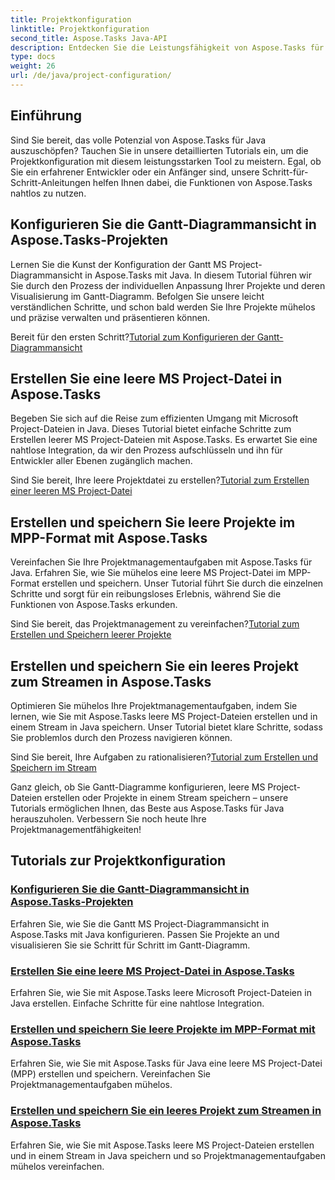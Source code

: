 ```yaml
---
title: Projektkonfiguration
linktitle: Projektkonfiguration
second_title: Aspose.Tasks Java-API
description: Entdecken Sie die Leistungsfähigkeit von Aspose.Tasks für Java mit unseren umfassenden Tutorials. Konfigurieren Sie Gantt-Diagramme, erstellen Sie MS Project-Dateien und optimieren Sie das Projektmanagement.
type: docs
weight: 26
url: /de/java/project-configuration/
---
```

## Einführung

Sind Sie bereit, das volle Potenzial von Aspose.Tasks für Java auszuschöpfen? Tauchen Sie in unsere detaillierten Tutorials ein, um die Projektkonfiguration mit diesem leistungsstarken Tool zu meistern. Egal, ob Sie ein erfahrener Entwickler oder ein Anfänger sind, unsere Schritt-für-Schritt-Anleitungen helfen Ihnen dabei, die Funktionen von Aspose.Tasks nahtlos zu nutzen.

## Konfigurieren Sie die Gantt-Diagrammansicht in Aspose.Tasks-Projekten

Lernen Sie die Kunst der Konfiguration der Gantt MS Project-Diagrammansicht in Aspose.Tasks mit Java. In diesem Tutorial führen wir Sie durch den Prozess der individuellen Anpassung Ihrer Projekte und deren Visualisierung im Gantt-Diagramm. Befolgen Sie unsere leicht verständlichen Schritte, und schon bald werden Sie Ihre Projekte mühelos und präzise verwalten und präsentieren können.

 Bereit für den ersten Schritt?[Tutorial zum Konfigurieren der Gantt-Diagrammansicht](./configure-gantt-chart/)

## Erstellen Sie eine leere MS Project-Datei in Aspose.Tasks

Begeben Sie sich auf die Reise zum effizienten Umgang mit Microsoft Project-Dateien in Java. Dieses Tutorial bietet einfache Schritte zum Erstellen leerer MS Project-Dateien mit Aspose.Tasks. Es erwartet Sie eine nahtlose Integration, da wir den Prozess aufschlüsseln und ihn für Entwickler aller Ebenen zugänglich machen.

 Sind Sie bereit, Ihre leere Projektdatei zu erstellen?[Tutorial zum Erstellen einer leeren MS Project-Datei](./create-empty-project-file/)

## Erstellen und speichern Sie leere Projekte im MPP-Format mit Aspose.Tasks

Vereinfachen Sie Ihre Projektmanagementaufgaben mit Aspose.Tasks für Java. Erfahren Sie, wie Sie mühelos eine leere MS Project-Datei im MPP-Format erstellen und speichern. Unser Tutorial führt Sie durch die einzelnen Schritte und sorgt für ein reibungsloses Erlebnis, während Sie die Funktionen von Aspose.Tasks erkunden.

 Sind Sie bereit, das Projektmanagement zu vereinfachen?[Tutorial zum Erstellen und Speichern leerer Projekte](./create-save-mpp/)

## Erstellen und speichern Sie ein leeres Projekt zum Streamen in Aspose.Tasks

Optimieren Sie mühelos Ihre Projektmanagementaufgaben, indem Sie lernen, wie Sie mit Aspose.Tasks leere MS Project-Dateien erstellen und in einem Stream in Java speichern. Unser Tutorial bietet klare Schritte, sodass Sie problemlos durch den Prozess navigieren können.

 Sind Sie bereit, Ihre Aufgaben zu rationalisieren?[Tutorial zum Erstellen und Speichern im Stream](./create-save-stream/)

Ganz gleich, ob Sie Gantt-Diagramme konfigurieren, leere MS Project-Dateien erstellen oder Projekte in einem Stream speichern – unsere Tutorials ermöglichen Ihnen, das Beste aus Aspose.Tasks für Java herauszuholen. Verbessern Sie noch heute Ihre Projektmanagementfähigkeiten!
## Tutorials zur Projektkonfiguration
### [Konfigurieren Sie die Gantt-Diagrammansicht in Aspose.Tasks-Projekten](./configure-gantt-chart/)
Erfahren Sie, wie Sie die Gantt MS Project-Diagrammansicht in Aspose.Tasks mit Java konfigurieren. Passen Sie Projekte an und visualisieren Sie sie Schritt für Schritt im Gantt-Diagramm.
### [Erstellen Sie eine leere MS Project-Datei in Aspose.Tasks](./create-empty-project-file/)
Erfahren Sie, wie Sie mit Aspose.Tasks leere Microsoft Project-Dateien in Java erstellen. Einfache Schritte für eine nahtlose Integration.
### [Erstellen und speichern Sie leere Projekte im MPP-Format mit Aspose.Tasks](./create-save-mpp/)
Erfahren Sie, wie Sie mit Aspose.Tasks für Java eine leere MS Project-Datei (MPP) erstellen und speichern. Vereinfachen Sie Projektmanagementaufgaben mühelos.
### [Erstellen und speichern Sie ein leeres Projekt zum Streamen in Aspose.Tasks](./create-save-stream/)
Erfahren Sie, wie Sie mit Aspose.Tasks leere MS Project-Dateien erstellen und in einem Stream in Java speichern und so Projektmanagementaufgaben mühelos vereinfachen.